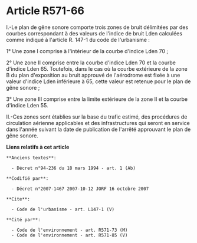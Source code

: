 # Article R571-66

I.-Le plan de gêne sonore comporte trois zones de bruit délimitées par des courbes correspondant à des valeurs de l'indice de
bruit Lden calculées comme indiqué à l'article R. 147-1 du code de l'urbanisme : 

1° Une zone I comprise à l'intérieur de la courbe d'indice Lden 70 ; 

2° Une zone II comprise entre la courbe d'indice Lden 70 et la courbe d'indice Lden 65. Toutefois, dans le cas où la courbe
extérieure de la zone B du plan d'exposition au bruit approuvé de l'aérodrome est fixée à une valeur d'indice Lden inférieure
à 65, cette valeur est retenue pour le plan de gêne sonore ; 

3° Une zone III comprise entre la limite extérieure de la zone II et la courbe d'indice Lden 55. 

II.-Ces zones sont établies sur la base du trafic estimé, des procédures de circulation aérienne applicables et des
infrastructures qui seront en service dans l'année suivant la date de publication de l'arrêté approuvant le plan de gêne
sonore.

**Liens relatifs à cet article**

	**Anciens textes**:

	  - Décret n°94-236 du 18 mars 1994 - art. 1 (Ab)

	**Codifié par**:

	  - Décret n°2007-1467 2007-10-12 JORF 16 octobre 2007

	**Cite**:

	  - Code de l'urbanisme - art. L147-1 (V)

	**Cité par**:

	  - Code de l'environnement - art. R571-73 (M)
	  - Code de l'environnement - art. R571-85 (V)
